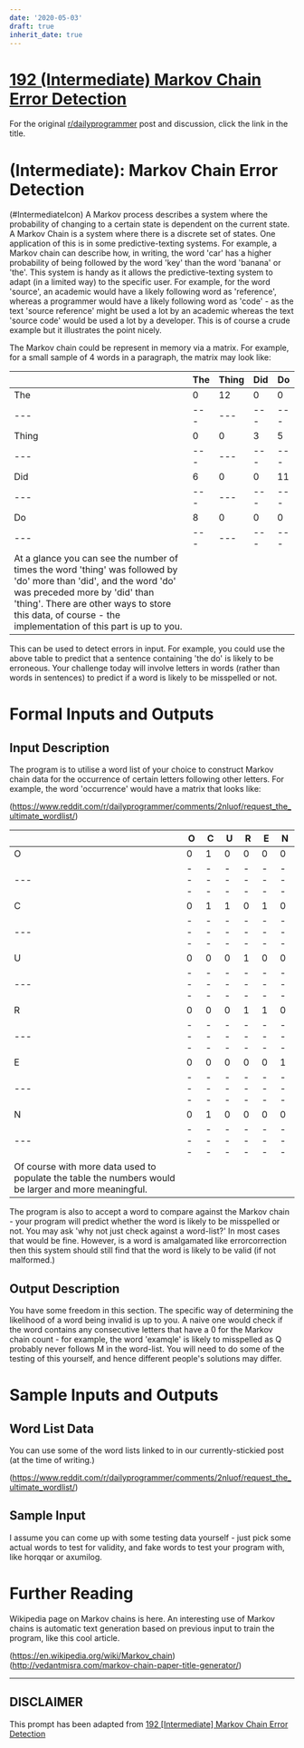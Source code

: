 ```yaml
---
date: '2020-05-03'
draft: true
inherit_date: true
---
```


# [192 (Intermediate) Markov Chain Error Detection](https://www.reddit.com/r/dailyprogrammer/comments/2ovt2i/20141210_challenge_192_intermediate_markov_chain/)

For the original [r/dailyprogrammer](https://www.reddit.com/r/dailyprogrammer/) post and discussion, click the link in the title.

#  (Intermediate): Markov Chain Error Detection
(#IntermediateIcon)
A Markov process describes a system where the probability of changing to a certain state is dependent on the current state. A Markov Chain is a system where there is a discrete set of states. One application of this is in some predictive-texting systems. For example, a Markov chain can describe how, in writing, the word 'car' has a higher probability of being followed by the word 'key' than the word 'banana' or 'the'. This system is handy as it allows the predictive-texting system to adapt (in a limited way) to the specific user. For example, for the word 'source', an academic would have a likely following word as 'reference', whereas a programmer would have a likely following word as 'code' - as the text 'source reference' might be used a lot by an academic whereas the text 'source code' would be used a lot by a developer. This is of course a crude example but it illustrates the point nicely.

The Markov chain could be represent in memory via a matrix. For example, for a small sample of 4 words in a paragraph, the matrix may look like:


||The|Thing|Did|Do|
| --- | --- | --- | --- | --- |
|The|0|12|0|0|
| --- | --- | --- | --- | --- |
|Thing|0|0|3|5|
| --- | --- | --- | --- | --- |
|Did|6|0|0|11|
| --- | --- | --- | --- | --- |
|Do|8|0|0|0|
| --- | --- | --- | --- | --- |
|At a glance you can see the number of times the word 'thing' was followed by 'do' more than 'did', and the word 'do' was preceded more by 'did' than 'thing'. There are other ways to store this data, of course - the implementation of this part is up to you.

This can be used to detect errors in input. For example, you could use the above table to predict that a sentence containing 'the do' is likely to be erroneous. Your challenge today will involve letters in words (rather than words in sentences) to predict if a word is likely to be misspelled or not.

# Formal Inputs and Outputs
## Input Description
The program is to utilise a word list of your choice to construct Markov chain data for the occurrence of certain letters following other letters. For example, the word 'occurrence' would have a matrix that looks like:

(https://www.reddit.com/r/dailyprogrammer/comments/2nluof/request_the_ultimate_wordlist/)

||O|C|U|R|E|N|
| --- | --- | --- | --- | --- | --- | --- |
|O|0|1|0|0|0|0|
| --- | --- | --- | --- | --- | --- | --- |
|C|0|1|1|0|1|0|
| --- | --- | --- | --- | --- | --- | --- |
|U|0|0|0|1|0|0|
| --- | --- | --- | --- | --- | --- | --- |
|R|0|0|0|1|1|0|
| --- | --- | --- | --- | --- | --- | --- |
|E|0|0|0|0|0|1|
| --- | --- | --- | --- | --- | --- | --- |
|N|0|1|0|0|0|0|
| --- | --- | --- | --- | --- | --- | --- |
|Of course with more data used to populate the table the numbers would be larger and more meaningful.

The program is also to accept a word to compare against the Markov chain - your program will predict whether the word is likely to be misspelled or not. You may ask 'why not just check against a word-list?' In most cases that would be fine. However, is a word is amalgamated like errorcorrection then this system should still find that the word is likely to be valid (if not malformed.)

## Output Description
You have some freedom in this section. The specific way of determining the likelihood of a word being invalid is up to you. A naive one would check if the word contains any consecutive letters that have a 0 for the Markov chain count - for example, the word 'examqle' is likely to misspelled as Q probably never follows M in the word-list. You will need to do some of the testing of this yourself, and hence different people's solutions may differ.

# Sample Inputs and Outputs
## Word List Data
You can use some of the word lists linked to in our currently-stickied post (at the time of writing.)

(https://www.reddit.com/r/dailyprogrammer/comments/2nluof/request_the_ultimate_wordlist/)
## Sample Input
I assume you can come up with some testing data yourself - just pick some actual words to test for validity, and fake words to test your program with, like horqqar or axumilog.

# Further Reading
Wikipedia page on Markov chains is here. An interesting use of Markov chains is automatic text generation based on previous input to train the program, like this cool article. 

(https://en.wikipedia.org/wiki/Markov_chain)
(http://vedantmisra.com/markov-chain-paper-title-generator/)

----
## **DISCLAIMER**
This prompt has been adapted from [192 [Intermediate] Markov Chain Error Detection](https://www.reddit.com/r/dailyprogrammer/comments/2ovt2i/20141210_challenge_192_intermediate_markov_chain/
)
